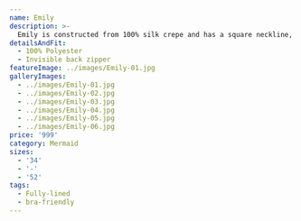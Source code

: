```yaml
---
name: Emily
description: >-
  Emily is constructed from 100% silk crepe and has a square neckline, long sleeves, and a diamond cutout at the back.
detailsAndFit:
  - 100% Polyester
  - Invisible back zipper
featureImage: ../images/Emily-01.jpg
galleryImages:
  - ../images/Emily-01.jpg
  - ../images/Emily-02.jpg
  - ../images/Emily-03.jpg
  - ../images/Emily-04.jpg
  - ../images/Emily-05.jpg
  - ../images/Emily-06.jpg
price: '999'
category: Mermaid
sizes:
  - '34'
  - '-'
  - '52'
tags:
  - Fully-lined
  - bra-friendly
---
```


